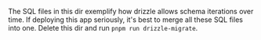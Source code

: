 The SQL files in this dir exemplify how drizzle allows schema iterations over time. If deploying this app seriously,
it's best to merge all these SQL files into one. Delete this dir and run `pnpm run drizzle-migrate`.
